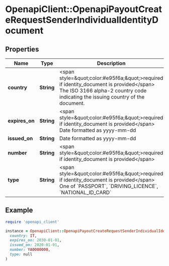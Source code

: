 # OpenapiClient::OpenapiPayoutCreateRequestSenderIndividualIdentityDocument

## Properties

| Name | Type | Description | Notes |
| ---- | ---- | ----------- | ----- |
| **country** | **String** | &lt;span style&#x3D;\&quot;color:#e95f6a;\&quot;&gt;required if identity_document is provided&lt;/span&gt;  The ISO 3166 alpha-2 country code indicating the issuing country of the document. | [optional] |
| **expires_on** | **String** | &lt;span style&#x3D;\&quot;color:#e95f6a;\&quot;&gt;required if identity_document is provided&lt;/span&gt;  Date formatted as yyyy-mm-dd | [optional] |
| **issued_on** | **String** | Date formatted as yyyy-mm-dd | [optional] |
| **number** | **String** | &lt;span style&#x3D;\&quot;color:#e95f6a;\&quot;&gt;required if identity_document is provided&lt;/span&gt; | [optional] |
| **type** | **String** | &lt;span style&#x3D;\&quot;color:#e95f6a;\&quot;&gt;required if identity_document is provided&lt;/span&gt;  One of &#x60;PASSPORT&#x60;, &#x60;DRIVING_LICENCE&#x60;, &#x60;NATIONAL_ID_CARD&#x60; | [optional] |

## Example

```ruby
require 'openapi_client'

instance = OpenapiClient::OpenapiPayoutCreateRequestSenderIndividualIdentityDocument.new(
  country: IT,
  expires_on: 2030-01-01,
  issued_on: 2020-01-01,
  number: YA0000000,
  type: null
)
```

